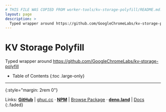 ```yaml
---
# THIS FILE WAS COPIED FROM worker-tools/kv-storage-polyfill/README.md! DO NOT MODIFY DIRECTLY!
layout: page
description: >
  Typed wrapper around https://github.com/GoogleChromeLabs/kv-storage-polyfill
---
```


# KV Storage Polyfill

Typed wrapper around <https://github.com/GoogleChromeLabs/kv-storage-polyfill>

<noscript></noscript>
* Table of Contents
{:toc .large-only}

***
{:style="margin: 2rem 0"}

Links:
[__GitHub__](https://github.com/worker-tools/kv-storage-polyfill)
| [ghuc.cc](https://ghuc.cc/worker-tools/kv-storage-polyfill/index.ts)
· [__NPM__](https://www.npmjs.com/package/@worker-tools/kv-storage-polyfill) 
| [Browse Package](https://unpkg.com/browse/@worker-tools/kv-storage-polyfill/)
· [__deno.land__](https://deno.land/x/kv_storage_polyfill)
| [Docs](https://doc.deno.land/https://raw.githubusercontent.com/worker-tools/kv-storage-polyfill/master/index.ts)
{:.faded}
<br/>